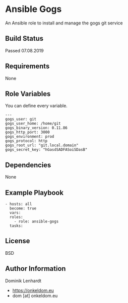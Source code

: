 Ansible Gogs
=========

An Ansible role to install and manage the gogs git service

Build Status
------------

Passed 07.08.2019

Requirements
------------

None

Role Variables
--------------

You can define every variable.
```
---
gogs_user: git
gogs_user_home: /home/git
gogs_binary_version: 0.11.86
gogs_http_port: 3000
gogs_environment: prod
gogs_protocol: http
gogs_root_url: "git.local.domain"
gogs_secret_key: "hGasdSADFASoiSDasB"
```

Dependencies
------------

None

Example Playbook
----------------
```
- hosts: all
  become: true
  vars:
  roles:
    - role: ansible-gogs
  tasks:
```

License
-------

BSD

Author Information
------------------

Dominik Lenhardt
- https://onkeldom.eu
- dom [at] onkeldom.eu
